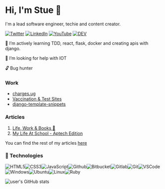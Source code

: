# Hi, I'm Stue 👋
I'm a lead software engineer, techie and content creator.

[![Twitter](https://img.shields.io/badge/Twitter-%231DA1F2.svg?&style=flat-square&logo=twitter&logoColor=white)](https://twitter.com/stuartelimu) [![LinkedIn](https://img.shields.io/badge/LinkedIn-%230077B5.svg?&style=flat-square&logo=linkedin&logoColor=white)](https://linkedin.com/in/stuartelimu) [![YouTube](https://img.shields.io/badge/YouTube-%23FF0000.svg?&style=flat-square&logo=youtube&logoColor=white)](https://www.youtube.com/channel/UCoB_n3kBg8wPtt5eXMYY5rQ) [![DEV](https://img.shields.io/badge/DEV-%23000000.svg?&style=flat-square&logo=dev.to&logoColor=white)](https://dev.to/stuartelimu)

🌱 I’m actively learning TDD, react, flask, docker and creating apis with django.

🤔 I’m looking for help with IOT

🔓 Bug hunter

### Work

- [charges.ug](https://mmfees.onrender.com/)
- [Vaccination & Test Sites](https://vaccination-centers.herokuapp.com/)
- [django-template-snippets](https://marketplace.visualstudio.com/items?itemName=StuartElimu.django-template-snippets)


### Articles
1. [Life, Work & Books 🤔](https://stuartelimu.medium.com/life-work-books-3a26b9f48e1e)
2. [My Life At School - Aptech Edition](https://telegra.ph/My-Life-at-School---Aptech-Edition-03-07)

You can find the rest of my articles [here](https://stuartelimu.github.io/)

<!--
**stuartelimu/stuartelimu** is a ✨ _special_ ✨ repository because its `README.md` (this file) appears on your GitHub profile.

Here are some ideas to get you started:

- 🔭 I’m currently working on ...
- 🌱 I’m currently learning ...
- 👯 I’m looking to collaborate on ...
- 🤔 I’m looking for help with ...
- 💬 Ask me about ...
- 📫 How to reach me: ...
- 😄 Pronouns: ...
- ⚡ Fun fact: ...
-->


### :wrench: Technologies
![HTML5](https://img.icons8.com/color/30/html-5.png)![CSS3](https://img.icons8.com/color/30/css3.png)![JavaScript](https://img.icons8.com/color/30/javascript.png)![Github](https://img.icons8.com/material-outlined/30/github.png)![Bitbucket](https://img.icons8.com/color/30/bitbucket.png)![Gitlab](https://img.icons8.com/color/30/gitlab.png)![Git](https://img.icons8.com/color/30/git.png)![VSCode](https://img.icons8.com/color/30/visual-studio-code-2019.png)![Windows](https://img.icons8.com/color/30/windows-10.png)![Ubuntu](https://img.icons8.com/color/30/ubuntu--v1.png)![Linux](https://img.icons8.com/color/30/linux.png)![Ruby](https://img.icons8.com/color/30/ruby-gemstone.png)

![user's GitHub stats](https://github-readme-stats.vercel.app/api?username=stuartelimu&amp;show_icons=true&amp;theme=radical)
